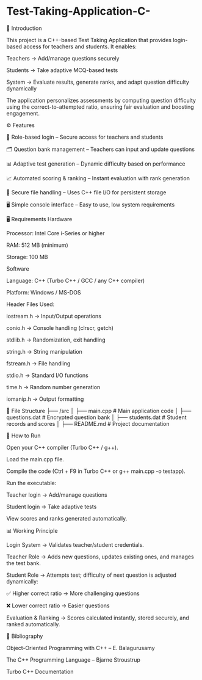# Test-Taking-Application-C-
📌 Introduction

This project is a C++-based Test Taking Application that provides login-based access for teachers and students.
It enables:

Teachers → Add/manage questions securely

Students → Take adaptive MCQ-based tests

System → Evaluate results, generate ranks, and adapt question difficulty dynamically

The application personalizes assessments by computing question difficulty using the correct-to-attempted ratio, ensuring fair evaluation and boosting engagement.

⚙️ Features

🔑 Role-based login – Secure access for teachers and students

🗂 Question bank management – Teachers can input and update questions

📊 Adaptive test generation – Dynamic difficulty based on performance

📈 Automated scoring & ranking – Instant evaluation with rank generation

💾 Secure file handling – Uses C++ file I/O for persistent storage

🖥 Simple console interface – Easy to use, low system requirements

🖥 Requirements
Hardware

Processor: Intel Core i-Series or higher

RAM: 512 MB (minimum)

Storage: 100 MB

Software

Language: C++ (Turbo C++ / GCC / any C++ compiler)

Platform: Windows / MS-DOS

Header Files Used:

iostream.h → Input/Output operations

conio.h → Console handling (clrscr, getch)

stdlib.h → Randomization, exit handling

string.h → String manipulation

fstream.h → File handling

stdio.h → Standard I/O functions

time.h → Random number generation

iomanip.h → Output formatting

📂 File Structure
├── /src
│   ├── main.cpp        # Main application code
│   ├── questions.dat   # Encrypted question bank
│   ├── students.dat    # Student records and scores
│
├── README.md           # Project documentation

🚀 How to Run

Open your C++ compiler (Turbo C++ / g++).

Load the main.cpp file.

Compile the code (Ctrl + F9 in Turbo C++ or g++ main.cpp -o testapp).

Run the executable:

Teacher login → Add/manage questions

Student login → Take adaptive tests

View scores and ranks generated automatically.

📊 Working Principle

Login System → Validates teacher/student credentials.

Teacher Role → Adds new questions, updates existing ones, and manages the test bank.

Student Role → Attempts test; difficulty of next question is adjusted dynamically:

✅ Higher correct ratio → More challenging questions

❌ Lower correct ratio → Easier questions

Evaluation & Ranking → Scores calculated instantly, stored securely, and ranked automatically.

📖 Bibliography

Object-Oriented Programming with C++ – E. Balagurusamy

The C++ Programming Language – Bjarne Stroustrup

Turbo C++ Documentation
